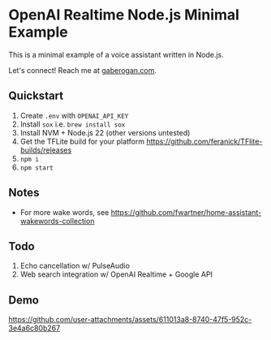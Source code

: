 # OpenAI Realtime Node.js Minimal Example

This is a minimal example of a voice assistant written in Node.js.

Let's connect! Reach me at [gaberogan.com](https://gaberogan.com).

## Quickstart

1. Create `.env` with `OPENAI_API_KEY`
2. Install `sox` i.e. `brew install sox`
3. Install NVM + Node.js 22 (other versions untested)
4. Get the TFLite build for your platform https://github.com/feranick/TFlite-builds/releases
5. `npm i`
6. `npm start`

## Notes

- For more wake words, see https://github.com/fwartner/home-assistant-wakewords-collection

## Todo

1. Echo cancellation w/ PulseAudio
2. Web search integration w/ OpenAI Realtime + Google API

## Demo

https://github.com/user-attachments/assets/611013a8-8740-47f5-952c-3e4a6c80b267
